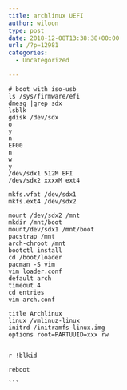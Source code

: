 ```yaml
---
title: archlinux UEFI
author: wiloon
type: post
date: 2018-12-08T13:38:38+00:00
url: /?p=12981
categories:
  - Uncategorized

---
```

<pre><code class="language-shell line-numbers"># boot with iso-usb
ls /sys/firmware/efi
dmesg |grep sdx
lsblk
gdisk /dev/sdx
o
y
n
EF00
n
w
y
/dev/sdx1 512M EFI
/dev/sdx2 xxxxM ext4

mkfs.vfat /dev/sdx1
mkfs.ext4 /dev/sdx2

mount /dev/sdx2 /mnt
mkdir /mnt/boot
mount/dev/sdx1 /mnt/boot
pacstrap /mnt
arch-chroot /mnt
bootctl install
cd /boot/loader
pacman -S vim
vim loader.conf
default arch
timeout 4
cd entries
vim arch.conf

title Archlinux
linux /vmlinuz-linux
initrd /initramfs-linux.img
options root=PARTUUID=xxx rw


r !blkid

reboot

```